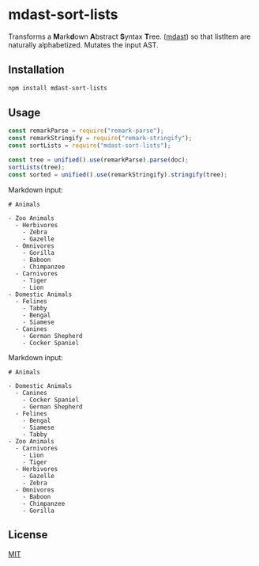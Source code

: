 # mdast-sort-lists

Transforms a **M**ark**d**own **A**bstract **S**yntax **T**ree. ([mdast](https://github.com/syntax-tree/mdast)) so that listItem are naturally alphabetized. Mutates the input AST.

## Installation

```sh
npm install mdast-sort-lists
```

## Usage

```js
const remarkParse = require("remark-parse");
const remarkStringify = require("remark-stringify");
const sortLists = require("mdast-sort-lists");

const tree = unified().use(remarkParse).parse(doc);
sortLists(tree);
const sorted = unified().use(remarkStringify).stringify(tree);
```

Markdown input:

```
# Animals

- Zoo Animals
  - Herbivores
    - Zebra
    - Gazelle
  - Omnivores
    - Gorilla
    - Baboon
    - Chimpanzee
  - Carnivores
    - Tiger
    - Lion
- Domestic Animals
  - Felines
    - Tabby
    - Bengal
    - Siamese
  - Canines
    - German Shepherd
    - Cocker Spaniel
```

Markdown input:

```
# Animals

- Domestic Animals
  - Canines
    - Cocker Spaniel
    - German Shepherd
  - Felines
    - Bengal
    - Siamese
    - Tabby
- Zoo Animals
  - Carnivores
    - Lion
    - Tiger
  - Herbivores
    - Gazelle
    - Zebra
  - Omnivores
    - Baboon
    - Chimpanzee
    - Gorilla
```

## License

[MIT](LICENSE)
